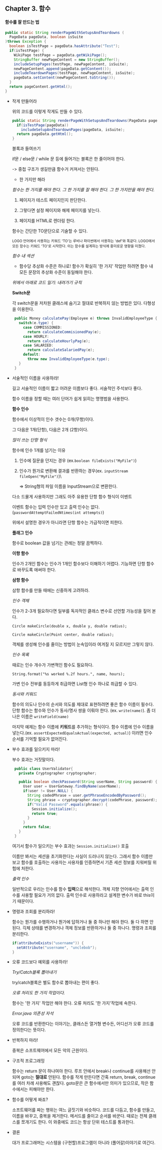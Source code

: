 ## Chapter 3. 함수
#### 함수를 잘 만드는 법
~~~java
public static String renderPageWithSetupsAndTeardowns (
  PageData pageData, boolean isSuite
)throws Exception {
  boolean isTestPage = pageData.hasAttribute("Test");
  if(isTestPage) {
    WikiPage testPage = pageData.getWikiPage();
    StringBuffer newPageContent = new StringBuffer();
    includeSetupPages(testPage, newPageContent, isSuite);
    newPageContent.append(pageData.getContent());
    includeTeardownPages(testPage, newPageContent, isSuite);
    pageData.setContent(newPageContent.toString());
  }
  return pageContent.getHtml();
}
~~~

- 작게 만들어라

   위의 코드를 이렇게 작게도 만들 수 있다.

   ```java
   public static String renderPageWithSetupsAndTeardowns(PageData pageData, boolean isSuite) throws Exception {
     if(isTestPage(pageData))
       includeSetupAndTeardownPages(pageData, isSuite);
     return pageData.getHtml();
   }
   ```

   블록과 들여쓰기

   if문 / else문 / while 문 등에 들어가는 블록은 한 줄이어야 한다.

   -> 중첩 구조가 생길만큼 함수거 커져서는 안된다. 

   - 한 가지만 해라

   _함수는 한 가지를 해야 한다. 그 한 가지를 잘 해야 한다. 그 한 가지만을 해야 한다._

   1. 페이지가 테스트 페이지인지 판단한다.

   2. 그렇다면 설정 페이지와 해제 페이지를 넣는다.

   3. 페이지를 HTML로 렌더링 한다.

   함수는 간단한 TO문단으로 기술할 수 있다.
   
   <small> LOGO 언어에서 사용하는 키워드 'TO'는 루비나 파이썬에서 사용하는 'def'와 똑같다. LOGO에서 모든 함수는 키워드 'TO'로 시작한다. 이는 함수를 설계하는 방식에 흥미로운 영향을 미쳤다.</small>

   _함수 내 섹션_

   - 함수당 추상화 수준은 하나로!
   함수가 확실히 '한 가지' 작업만 하려면 함수 내 모든 문장의 추상화 수준이 동일해야 한다.

   _위에서 아래로 코드 일기: 내려가기 규칙_

   **Switch문**
   
    각 switch문을 저차원 클래스에 숨기고 절대로 반복하지 않는 방법은 있다. 다형성을 이용한다.
   
   ~~~java
    public Money calculatePay(Employee e) throws InvalidEmployeeType {
      switch(e.type) {
        case COMMISSIONED:
          return calculateCommisionedPay(e);
        case HOURLY: 
          return calculateHourlyPag(e);
        case SALARIED:
          return calculateSalariedPay(e);
        default: 
          throw new InvalidEmployeeType(e.type);
      }
    }
   ~~~

- 서술적인 이름을 사용하라!

   길고 서술적인 이름이 짧고 어려운 이름보다 좋다. 서술적인 주석보다 좋다.

   함수 이름을 정할 때는 여러 단어가 쉽게 읽히는 명명법을 사용한다.

   __함수 인수__

   함수에서 이상적이 인수 갯수는 0개(무항)이다.

   그 다음운 1개(단항), 다음은 2개 (2항)이다. 

   _많이 쓰는 단항 형식_

   함수에 인수 1개를 넘기는 이유

   1. 인수에 질문을 던지는 경우 (ex.`boolean fileExists("MyFile")`)
   2. 인수가 뭔가로 변환해 결과를 반환하는 경우(ex. `inputStream fileOpen("MyFile")`)\

      => String형의 파일 이름을 InputStream으로 변환한다.
   
   다소 드물게 사용하지만 그래도 아주 유용한 단항 함수 형식이 이벤트

   이벤트 함수는 입력 인수만 있고 출력 인수는 없다.(`passwordAttemptFailedNtimes(int attempts)`)

   위에서 설명한 경우가 아니라면 단항 함수는 가급적이면 피한다.

   __플래그 인수__

   함수로 boolean 값을 넘기는 관례는 정말 끔찍하다.

   __이항 함수__

   인수가 2개인 함수는 인수가 1개인 함수보다 이해하기 어렵다. 기능하면 단항 함수로 바꾸도록 애써야 한다.

   __삼항 함수__

   삼항 함수를 만들 때에는 신중하게 고려하라.

   _인수 객체_

   인수가 2-3개 필요하다면 일부를 독자적인 클래스 변수로 선언할 가능성을 짚어 본다.

   `Circle makeCircle(double x, double y, double radius);`

   `Circle makeCircle(Point center, double radius);`

   객체를 생성해 인수를 줄이는 방법이 눈속임이라 여겨질 지 모르지만 그렇지 않다.

   _인수 목록_

   때로는 인수 개수가 가변젹인 함수도 필요하다.

   `String.format("%s worked %.2f hours.", name, hours);`

   가변 인수 전부를 동등하게 취급하면 List형 인수 하나로 취급할 수 있다.

   _동사와 키워드_

   함수의 의도나 인수의 순서와 의도를 제대로 표현하려면 좋은 함수 이름이 필수다. 단항 함수는 함수와 인수가 동사/명사 쌍을 이뤄야 한다. (ex. `write(name)`). 좀 더 나은 이름은 `writeField(name)`

   마지막 예제는 함수 이름에 **키워드**를 추가하는 형식이다. 함수 이름에 인수 이름을 넣는다.(ex. `assertExpectedEqualsActual(expected, actual)`) 이러면 인수 순서를 기억할 필요가 없어진다.

- 부수 효과를 일으키지 마라!

   부수 효과는 거짓말이다. 

   ~~~java
    public class UserValidator{
      private Cryptographer cryptographer;

      public boolean checkPassword(String userName, String password) {
        User user = UserGateway.findByName(userName);
        if(user != User.NULL) {
          String codedPhrase = user.getPhraseEncodedByPassword();
          String phrase = cryptographer.decrypt(codePhrase, password);
          if("Valid Password".equals(phrase)) {
            Session.initialize();
            return true;
          }
        }
        return false;
      }
    }
    ~~~

    여기서 함수가 일으키는 부수 효과는 `Session.initialize()` 호출

    이름만 봐서는 세션을 초기화한다는 사실이 드러나지 않는다. 그래서 함수 이름만 보고 함수를 호출하는 사용자는 사용자를 인증하면서 기존 세션 정보를 지워버릴 위험에 처한다.

    _출력 인수_

    일반적으로 우리는 인수를 함수 **입력**으로 해석한다. 객체 지향 언어에서는 출력 인수를 사용할 필요가 거의 없다. 출력 인수로 사용하라고 설계한 변수가 바로 this이기 때문이다. 

- 명령과 조회를 분리하라!

   함수는 뭔가를 수행하거나 뭔가에 답하거나 둘 중 하나만 해야 한다. 둘 다 하면 안 된다. 긱체 상태를 변경하거나 객체 정보를 반환하거나 둘 중 하나다. 명령과 조회를 분리한다.

    ~~~java
    if(attributeExists("username")) {
      setAttribute("username", "unclebob");
    }
    ~~~

- 오류 코드보다 예외를 사용하라!

   _Try/Catch블록 뽑아내기_
   
   try/catch블록은 별도 함수로 뽑아내는 편이 좋다.

   _오류 처리도 한 가지 작업이다._

   함수는 '한 가지' 작업만 해야 한다. 오류 처리도 '한 가지'작업에 속한다.

   _Error.java 의존성 자석_

   오류 코드를 반환한다는 이야기는, 클래스든 열거형 변수든, 어디선가 오류 코드를 정의한다는 뜻이다.

- 반복하지 마라!

   중복은 소프트웨어에서 모든 악의 근원이다.

- 구조적 프로그래밍

   함수는 return 문이 하나여아 한다. 루프 안에서 break나 continue를 사용해선 안되며 goto는 **절대로** 안된다. 함수를 작게 만든다면 간혹 return, break, continue를 여러 차례 사용해도 괜찮다. goto문은 큰 함수에서만 의미가 있으므로, 작은 함수에서는 피해야만 한다.

- 함수를 어떻게 짜죠?

   소프트웨어를 짜는 행위는 여느 글짓기와 비슷하다. 코드를 다듬고, 함수를 만들고, 이름을 바꾸고, 중복을 제거한다. 메서드를 줄이고 순서를 바꾼다. 때로는 전체 클래스를 쪼개기도 한다. 이 와중에도 코드는 항상 단위 테스트를 통과한다.

- 결론

   대가 프로그래머는 시스템을 (구현할)프로그램이 아니라 (풀어갈)이야기로 여긴다. 